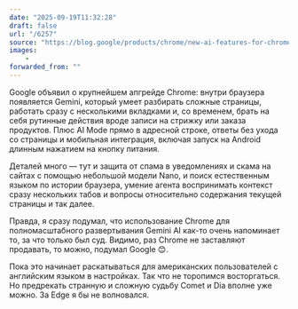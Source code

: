 ```yaml
---
date: "2025-09-19T11:32:28"
draft: false
url: "/6257"
source: "https://blog.google/products/chrome/new-ai-features-for-chrome/"
images:
    -
forwarded_from: ""
---
```


Google объявил о крупнейшем апгрейде Chrome: внутри браузера появляется Gemini, который умеет разбирать сложные страницы, работать сразу с несколькими вкладками и, со временем, брать на себя рутинные действия вроде записи на стрижку или заказа продуктов. Плюс AI Mode прямо в адресной строке, ответы без ухода со страницы и мобильная интеграция, включая запуск на Android длинным нажатием на кнопку питания.

Деталей много — тут и защита от спама в уведомлениях и скама на сайтах с помощью небольшой модели Nano, и поиск естественным языком по истории браузера, умение агента воспринимать контекст сразу нескольких табов и вопросы относительно содержания текущей страницы и так далее. 

Правда, я сразу подумал, что использование Chrome для полномасштабного развертывания Gemini AI как-то очень напоминает то, за что только был суд. Видимо, раз Chrome не заставляют продавать, то можно, подумал Google 😊.

Пока это начинает раскатываться для американских пользователей с английским языком в настройках. Так что не торопимся восторгаться. Но предрекать странную и сложную судьбу Comet и Dia вполне уже можно. За Edge я бы не волновался.
